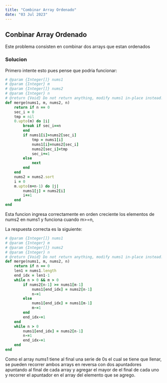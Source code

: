 ```yaml
---
title: "Combinar Array Ordenado"
date: "03 Jul 2023"
---
```


## Conbinar Array Ordenado

Este problema consisten en combinar dos arrays que estan ordenados

### Solucion

Primero intente esto pues pense que podria funcionar:

```rb
# @param {Integer[]} nums1
# @param {Integer} m
# @param {Integer[]} nums2
# @param {Integer} n
# @return {Void} Do not return anything, modify nums1 in-place instead.
def merge(nums1, m, nums2, n)
    return if n == 0
    sec_i = 0
    tmp = nil
    0.upto(m) do |i|
        break if sec_i==n
        end
        if nums1[i]>nums2[sec_i]
            tmp = nums1[i]
            nums1[i]=nums2[sec_i]
            nums2[sec_i]=tmp
            sec_i+=1
        else
            next
        end
    end
    nums2 = nums2.sort
    i = 0 
    m.upto(m+n-1) do |j|
        nums1[j] = nums2[i]
        i+=1
    end
end
```
Esta funcion ingresa correctamente en orden creciente los elementos de nums2 en nums1 y funciona cuando m>=n,

La respuesta correcta es la siguiente:

```rb
# @param {Integer[]} nums1
# @param {Integer} m
# @param {Integer[]} nums2
# @param {Integer} n
# @return {Void} Do not return anything, modify nums1 in-place instead.
def merge(nums1, m, nums2, n)
    return if n == 0
    len1 = nums1.length
    end_idx = len1-1
    while n > 0 && m > 0
        if nums2[n-1] >= nums1[m-1]
            nums1[end_idx] = nums2[n-1]
            n-=1
        else
            nums1[end_idx] = nums1[m-1]
            m-=1
        end
        end_idx-=1
    end
    while n > 0
        nums1[end_idx] = nums2[n-1]
        n-=1
        end_idx-=1
    end
end
```

Como el array nums1 tiene al final una serie de 0s el cual se tiene que llenar, se pueden recorrer ambos arrays en reversa con dos apuntadores apuntando al final de cada array y agregar el mayor de el final de cada uno y recorrer el apuntador en el array del elemento que se agrego.
